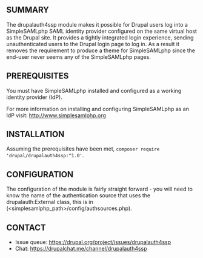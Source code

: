 ## SUMMARY

The drupalauth4ssp module makes it possible for Drupal users log into a SimpleSAMLphp SAML identity provider configured
on the same virtual host as the Drupal site. It provides a tightly integrated login experience, sending unauthenticated
users to the Drupal login page to log in. As a result it removes the requirement to produce a theme for SimpleSAMLphp
since the end-user never seems any of the SimpleSAMLphp pages.

## PREREQUISITES

You must have SimpleSAMLphp installed and configured as a working identity provider (IdP).

For more information on installing and configuring SimpleSAMLphp as an IdP visit: http://www.simplesamlphp.org


## INSTALLATION

Assuming the prerequisites have been met, `composer require 'drupal/drupalauth4ssp:^1.0'`.

## CONFIGURATION

The configuration of the module is fairly straight forward - you will need to know the name of the authentication source that uses the drupalauth:External class, this is in (<simplesamlphp_path>/config/authsources.php).

## CONTACT

* Issue queue: https://drupal.org/project/issues/drupalauth4ssp
* Chat: https://drupalchat.me/channel/drupalauth4ssp
